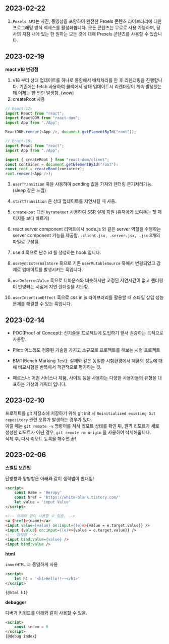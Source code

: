 ## 2023-02-22

1. `Pexels API`는 사진, 동영상을 포함하여 완전한 Pexels 콘텐츠 라이브러리에 대한 프로그래밍 방식 액세스를 활성화합니다. 모든 콘텐츠는 무료로 사용 가능하며, 당사의 지침 내에 있는 한 원하는 모든 것에 대해 Prexels 콘텐츠를 사용할 수 있습니다.

## 2023-02-19

**react v18 변경점**

1. v18 부터 상태 업데이트를 하나로 통함해서 배치처리를 한 후 리렌더링을 진행합니다.
기존에는 fetch 사용하여 콜백에서 상태 업데이트시 리렌더링이 계속 발생했는데 이제는 한 번만 발생함. (wow)
2. createRoot 사용 

```js
// React-17v
import React from "react";
import ReactDOM from "react-dom";
import App from "./App";

ReactDOM.render(<App />, document.getElementById("root"));

// React-18v
import React from "react";
import App from "./App";

import { createRoot } from "react-dom/client";
const container = document.getElementById("root");
const root = createRoot(container);
root.render(<App />);
```
3. `userTransition` 훅을 사용하여 pending 값을 가져와 렌더링 분기처리가능. (sleep 같은 느낌)

4. `startTransition` 은 상태 업데이트를 지연시킬 때 사용.

5. `createRoot` 대신 `hyrateRoot` 사용하여 SSR 설계 지원 (유저에게 보여주는 첫 페이지를 보다 빠르게)

6. react server component
리액트에서 node.js 와 같은 server 역할을 수행하는 server component 기능을 제공함.
`.client.jsx, .server.jsx, .jsx` 3개의 파일로 구성됨.

7. useId 훅으로 난수 id 를 생성하는 hook 입니다.

8. `useSyncExternalStore` 훅으로 기존 `userMutableSource` 훅에서 변경되었고 강제로 업데이트를 발생시키는 훅입니다.

9. `useDeferredValue` 훅으로 디바운스와 비슷하지만 고정된 지연시간이 없고 렌더링이 반영되는 시점에 지연 렌더링을 시도함.

10. `userInsertionEffect` 훅으로 css in js 라이브러리를 활용할 때 스타일 삽입 성능문제를 해결할 수 있는 훅입니다.


## 2023-02-14

- POC(Proof of Concept): 신기술을 프로젝트에 도입하기 앞서 검증하는 목적으로 사용함.
- Pilot: 어느정도 검증된 기술을 가지고 소규모로 프로젝트를 해보는 시험 프로젝트
- BMT(Bench Marking Test): 실제와 같은 동일한 시험환경에서 제품의 성능에 대해 비교시험을 반복해서 객관적으로 평가하는 것.

- 페르소나: 어떤 서비스나 제품, 사이트 등을 사용하는 다양한 사용자들의 유형을 대표하는 가상의 캐릭터 입니다.

## 2023-02-10

프로젝트를 git 저장소에 저장하기 위해 git init 시 `Reinitialized existing Git repository` 관련 오류가 발생하는 경우가 있다. <br/>
이럴 때는 `git remote -v` 명령어를 쳐서 리모트 상태를 확인 뒤, 원격 리모트가 새로 생성한 리모트가 아닌 경우, `git remote rm origin` 을 사용하여 삭제해줍니다. <br/>
삭제 후, 다시 리모트 등록을 해주면 끝!

## 2023-02-06

**스벨트 보간법**

단방향과 양방향은 아래와 같이 생략법이 반대임!
```html
<script>
    const name = 'Heropy'
    const href = 'https://white-blank.tistory.com/'
    let value = 'input Value'
</script>

<!-- 아래와 같이 사용할 수 있음. -->
<a {href}>{name}</a>
<input value={value} on:input={(e)=>{value = e.target.value}} />
<input {value} on:input={(e)=>{value = e.target.value}} />
<!-- 양방향 --> 
<input bind:value={value} />
<input bind:value />
```

**html**

`innerHTML` 과 동일하게 사용

```html
<script>
    let h1 = '<h1>Hello!!~~</h1>'
</script>

{@html h1}
```

**debugger**

디버거 키워드를 아래와 같이 사용할 수 있음.

```html
<script>
    const index = 0
</script>
{@debug index}
```